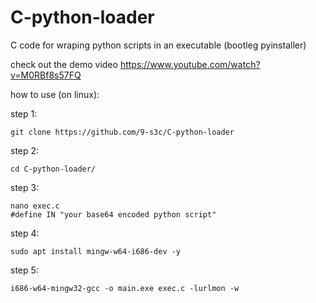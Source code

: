 # C-python-loader
C code for wraping python scripts in an executable (bootleg pyinstaller)


check out the demo video https://www.youtube.com/watch?v=M0RBf8s57FQ


how to use (on linux):

step 1:

    git clone https://github.com/9-s3c/C-python-loader

step 2:

    cd C-python-loader/

step 3:

    nano exec.c
    #define IN "your base64 encoded python script"

step 4:

    sudo apt install mingw-w64-i686-dev -y
    
step 5:

    i686-w64-mingw32-gcc -o main.exe exec.c -lurlmon -w

